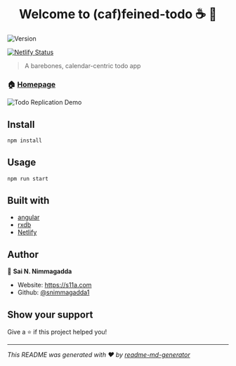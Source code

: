 <h1 align="center">Welcome to (caf)feined-todo ☕ 👋</h1>
<p>
  <img alt="Version" src="https://img.shields.io/badge/version-0.0.0-blue.svg?cacheSeconds=2592000" />
</p>

[![Netlify Status](https://api.netlify.com/api/v1/badges/4e3c5284-f734-48f2-991f-7bd83429ccbe/deploy-status)](https://app.netlify.com/sites/feined-todo/deploys)

> A barebones, calendar-centric todo app

### 🏠 [Homepage](https://todo.s11a.com/)

![Todo Replication Demo](./output.gif)

## Install

```sh
npm install
```

## Usage

```sh
npm run start
```

## Built with
- [angular](https://github.com/angular/angular)
- [rxdb](https://github.com/pubkey/rxdb)
- [Netlify](https://www.netlify.com/)

## Author

👤 **Sai N. Nimmagadda**

* Website: https://s11a.com
* Github: [@snimmagadda1](https://github.com/snimmagadda1)

## Show your support

Give a ⭐️ if this project helped you!

***
_This README was generated with ❤️ by [readme-md-generator](https://github.com/kefranabg/readme-md-generator)_